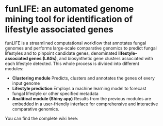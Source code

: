 # funLIFE: an automated genome mining tool for identification of lifestyle associated genes

funLIFE is a streamlined computational workflow that annotates fungal genomes and performs large-scale comparative genomics to predict fungal lifestyles and to pinpoint candidate genes, denominated  **lifestyle-associated genes (LAGs)**, and biosynthetic gene clusters associated with each lifestyle detected. This whole process is divided into different modules:

- **Clustering module**
	Predicts, clusters and annotates the genes of every input genome
- **Lifestyle prediction**
	Employs a machine learning model to forecast fungal lifestyle or other specified metadata
- **Analitical module (Shiny app)**
	Results from the previous modules are embedded in a user-friendly interface for comprehensive and interactive comparative genomics.

You can find the complete wiki here:
